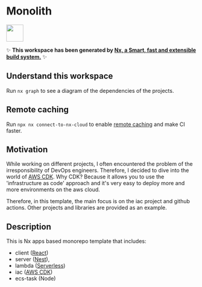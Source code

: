 # Monolith

<a alt="Nx logo" href="https://nx.dev" target="_blank" rel="noreferrer"><img src="https://raw.githubusercontent.com/nrwl/nx/master/images/nx-logo.png" width="45"></a>

✨ **This workspace has been generated by [Nx, a Smart, fast and extensible build system.](https://nx.dev)** ✨

## Understand this workspace

Run `nx graph` to see a diagram of the dependencies of the projects.

## Remote caching

Run `npx nx connect-to-nx-cloud` to enable [remote caching](https://nx.app) and make CI faster.

## Motivation

While working on different projects, I often encountered the problem of the irresponsibility of DevOps engineers. 
Therefore, I decided to dive into the world of [AWS CDK](https://aws.amazon.com/cdk/). 
Why CDK? Because it allows you to use the 'infrastructure as code'
approach and it's very easy to deploy more and more environments on the aws cloud.

Therefore, in this template, the main focus is on the iac project and github actions.
Other projects and libraries are provided as an example.

## Description

This is Nx apps based monorepo template that includes:
 - client ([React](https://react.dev)) 
 - server ([Nest](https://nestjs.com)), 
 - lambda ([Serverless](https://www.serverless.com))
 - iac ([AWS CDK](https://aws.amazon.com/cdk))
 - ecs-task (Node)


